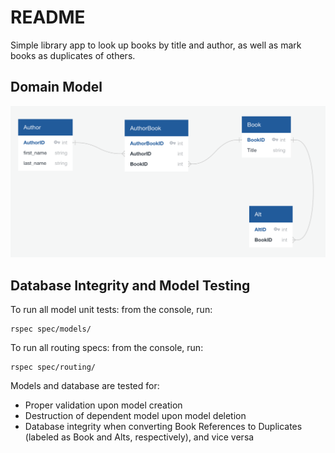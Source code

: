 # README

Simple library app to look up books by title and author, as well as mark books as duplicates of others.

## Domain Model

![Alt text](screenshots/DomainModel_12_30_2020.png "Dom Model 12_28_2020")

## Database Integrity and Model Testing

To run all model unit tests: from the console, run:

```
rspec spec/models/
```

To run all routing specs: from the console, run:

```
rspec spec/routing/
```

Models and database are tested for:

- Proper validation upon model creation
- Destruction of dependent model upon model deletion
- Database integrity when converting Book References to Duplicates (labeled as Book and Alts, respectively), and vice versa
